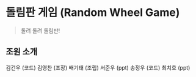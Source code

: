 # 돌림판 게임 (Random Wheel Game)
> 돌려 돌려 돌림판!

## 조원 소개
김건우 (코드)
김영찬 (조장)
배기태 (조립)
서준우 (ppt)
송정우 (코드)
최치호 (ppt)
